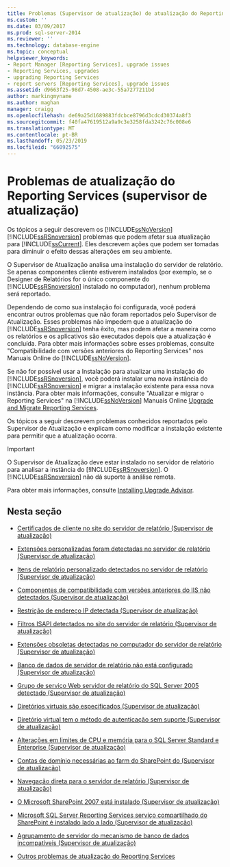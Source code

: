 ```yaml
---
title: Problemas (Supervisor de atualização) de atualização do Reporting Services | Microsoft Docs
ms.custom: ''
ms.date: 03/09/2017
ms.prod: sql-server-2014
ms.reviewer: ''
ms.technology: database-engine
ms.topic: conceptual
helpviewer_keywords:
- Report Manager [Reporting Services], upgrade issues
- Reporting Services, upgrades
- upgrading Reporting Services
- report servers [Reporting Services], upgrade issues
ms.assetid: d9663f25-98d7-4508-ae3c-55a7277211bd
author: markingmyname
ms.author: maghan
manager: craigg
ms.openlocfilehash: de69a25d1689883fdcbce8796d3cdcd30374a8f3
ms.sourcegitcommit: f40fa47619512a9a9c3e3258fda3242c76c008e6
ms.translationtype: MT
ms.contentlocale: pt-BR
ms.lasthandoff: 05/23/2019
ms.locfileid: "66092575"
---
```

# <a name="reporting-services-upgrade-issues-upgrade-advisor"></a>Problemas de atualização do Reporting Services (supervisor de atualização)
  Os tópicos a seguir descrevem os [!INCLUDE[ssNoVersion](../../includes/ssnoversion-md.md)] [!INCLUDE[ssRSnoversion](../../includes/ssrsnoversion-md.md)] problemas que podem afetar sua atualização para [!INCLUDE[ssCurrent](../../includes/sscurrent-md.md)]. Eles descrevem ações que podem ser tomadas para diminuir o efeito dessas alterações em seu ambiente.  
  
 O Supervisor de Atualização analisa uma instalação do servidor de relatório. Se apenas componentes cliente estiverem instalados (por exemplo, se o Designer de Relatórios for o único componente do [!INCLUDE[ssRSnoversion](../../includes/ssrsnoversion-md.md)] instalado no computador), nenhum problema será reportado.  
  
 Dependendo de como sua instalação foi configurada, você poderá encontrar outros problemas que não foram reportados pelo Supervisor de Atualização. Esses problemas não impedem que a atualização do [!INCLUDE[ssRSnoversion](../../includes/ssrsnoversion-md.md)] tenha êxito, mas podem afetar a maneira como os relatórios e os aplicativos são executados depois que a atualização é concluída. Para obter mais informações sobre esses problemas, consulte "Compatibilidade com versões anteriores do Reporting Services" nos Manuais Online do [!INCLUDE[ssNoVersion](../../includes/ssnoversion-md.md)].  
  
 Se não for possível usar a Instalação para atualizar uma instalação do [!INCLUDE[ssRSnoversion](../../includes/ssrsnoversion-md.md)], você poderá instalar uma nova instância do [!INCLUDE[ssRSnoversion](../../includes/ssrsnoversion-md.md)] e migrar a instalação existente para essa nova instância. Para obter mais informações, consulte "Atualizar e migrar o Reporting Services" na [!INCLUDE[ssNoVersion](../../includes/ssnoversion-md.md)] Manuais Online [Upgrade and Migrate Reporting Services](../../reporting-services/install-windows/upgrade-and-migrate-reporting-services.md).  
  
 Os tópicos a seguir descrevem problemas conhecidos reportados pelo Supervisor de Atualização e explicam como modificar a instalação existente para permitir que a atualização ocorra.  
  
> [!IMPORTANT]  
>  O Supervisor de Atualização deve estar instalado no servidor de relatório para analisar a instância do [!INCLUDE[ssRSnoversion](../../includes/ssrsnoversion-md.md)]. O [!INCLUDE[ssRSnoversion](../../includes/ssrsnoversion-md.md)] não dá suporte à análise remota.  
>   
>  Para obter mais informações, consulte [Installing Upgrade Advisor](../../../2014/sql-server/install/installing-upgrade-advisor.md).  
  
## <a name="in-this-section"></a>Nesta seção  
  
-   [Certificados de cliente no site do servidor de relatório &#40;Supervisor de atualização&#41;](../../../2014/sql-server/install/client-certificates-on-the-report-server-web-site-upgrade-advisor.md)  
  
-   [Extensões personalizadas foram detectadas no servidor de relatório &#40;Supervisor de atualização&#41;](../../../2014/sql-server/install/custom-extensions-were-detected-on-the-report-server-upgrade-advisor.md)  
  
-   [Itens de relatório personalizado detectados no servidor de relatório &#40;Supervisor de atualização&#41;](../../../2014/sql-server/install/custom-report-items-were-detected-on-the-report-server-upgrade-advisor.md)  
  
-   [Componentes de compatibilidade com versões anteriores do IIS não detectados &#40;Supervisor de atualização&#41;](../../../2014/sql-server/install/iis-backward-compatibility-components-were-not-detected-upgrade-advisor.md)  
  
-   [Restrição de endereço IP detectada &#40;Supervisor de atualização&#41;](../../../2014/sql-server/install/ip-address-restriction-detected-upgrade-advisor.md)  
  
-   [Filtros ISAPI detectados no site do servidor de relatório &#40;Supervisor de atualização&#41;](../../../2014/sql-server/install/isapi-filters-detected-on-the-report-server-site-upgrade-advisor.md)  
  
-   [Extensões obsoletas detectadas no computador do servidor de relatório &#40;Supervisor de atualização&#41;](../../../2014/sql-server/install/obsolete-extensions-were-detected-on-the-report-server-computer-upgrade-advisor.md)  
  
-   [Banco de dados de servidor de relatório não está configurado &#40;Supervisor de atualização&#41;](../../../2014/sql-server/install/report-server-database-is-not-configured-upgrade-advisor.md)  
  
-   [Grupo de serviço Web servidor de relatório do SQL Server 2005 detectado &#40;Supervisor de atualização&#41;](../../../2014/sql-server/install/sql-server-2005-report-server-web-service-group-detected-upgrade-advisor.md)  
  
-   [Diretórios virtuais são especificados &#40;Supervisor de atualização&#41;](../../../2014/sql-server/install/virtual-directories-are-unspecified-upgrade-advisor.md)  
  
-   [Diretório virtual tem o método de autenticação sem suporte &#40;Supervisor de atualização&#41;](../../../2014/sql-server/install/virtual-directory-has-unsupported-authentication-method-upgrade-advisor.md)  
  
-   [Alterações em limites de CPU e memória para o SQL Server Standard e Enterprise &#40;Supervisor de atualização&#41;](../../../2014/sql-server/install/cpu-memory-limits-changes-sql-server-standard-enterprise-upgrade-advisor.md)  
  
-   [Contas de domínio necessárias ao farm do SharePoint do &#40;Supervisor de atualização&#41;](../../../2014/sql-server/install/domain-accounts-required-for-sharepoint-farm-upgrade-advisor.md)  
  
-   [Navegação direta para o servidor de relatório &#40;Supervisor de atualização&#41;](../../../2014/sql-server/install/direct-browsing-to-report-server-upgrade-advisor.md)  
  
-   [O Microsoft SharePoint 2007 está instalado &#40;Supervisor de atualização&#41;](../../../2014/sql-server/install/microsoft-sharepoint-2007-is-installed-upgrade-advisor.md)  
  
-   [Microsoft SQL Server Reporting Services serviço compartilhado do SharePoint é instalado lado a lado &#40;Supervisor de atualização&#41;](../../../2014/sql-server/install/sql-server-reporting-services-sharepoint-shared-service-side-by-side-upgrade-advisor.md)  
  
-   [Agrupamento de servidor do mecanismo de banco de dados incompatíveis &#40;Supervisor de atualização&#41;](../../../2014/sql-server/install/incompatible-database-engine-server-collation-upgrade-advisor.md)  
  
-   [Outros problemas de atualização do Reporting Services](../../../2014/sql-server/install/other-reporting-services-upgrade-issues.md)  
  
  
